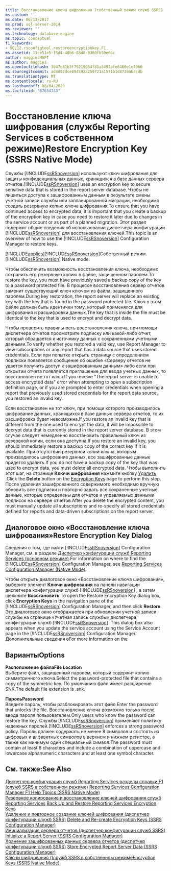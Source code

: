 ```yaml
---
title: Восстановление ключа шифрования (собственный режим служб SSRS) | Документация Майкрософт
ms.custom: ''
ms.date: 06/13/2017
ms.prod: sql-server-2014
ms.reviewer: ''
ms.technology: database-engine
ms.topic: conceptual
f1_keywords:
- SQL12.rsconfigtool.restoreencryptionkey.F1
ms.assetid: 11ce51e5-f5d4-40b6-88d8-9360fb50e66c
author: maggiesMSFT
ms.author: maggies
ms.openlocfilehash: 3047e81b3f79219064f81a3492afe6460e1e4966
ms.sourcegitcommit: ad4d92dce894592a259721a1571b1d8736abacdb
ms.translationtype: MT
ms.contentlocale: ru-RU
ms.lasthandoff: 08/04/2020
ms.locfileid: "87654743"
---
```

# <a name="restore-encryption-key-ssrs-native-mode"></a><span data-ttu-id="cc726-102">Восстановление ключа шифрования (службы Reporting Services в собственном режиме)</span><span class="sxs-lookup"><span data-stu-id="cc726-102">Restore Encryption Key (SSRS Native Mode)</span></span>
  <span data-ttu-id="cc726-103">Службы [!INCLUDE[ssRSnoversion](../../includes/ssrsnoversion-md.md)] используют ключ шифрования для защиты конфиденциальных данных, хранящихся в базе данных сервера отчетов.</span><span class="sxs-lookup"><span data-stu-id="cc726-103">[!INCLUDE[ssRSnoversion](../../includes/ssrsnoversion-md.md)] uses an encryption key to secure sensitive data that is stored in the report server database.</span></span> <span data-ttu-id="cc726-104">Чтобы не лишиться доступа к зашифрованным данным в результате смены учетной записи службы или запланированной миграции, необходимо создать резервную копию ключа шифрования.</span><span class="sxs-lookup"><span data-stu-id="cc726-104">To ensure that you have continued access to encrypted data, it is important that you create a backup of the encryption key in case you need to restore it later due to changes in the service account or as part of a planned migration.</span></span> <span data-ttu-id="cc726-105">Этот раздел содержит общие сведения об использовании диспетчера конфигурации [!INCLUDE[ssRSnoversion](../../includes/ssrsnoversion-md.md)] для восстановления ключей.</span><span class="sxs-lookup"><span data-stu-id="cc726-105">This topic is an overview of how to use the [!INCLUDE[ssRSnoversion](../../includes/ssrsnoversion-md.md)] Configuration Manager to restore keys.</span></span>  
  
 [!INCLUDE[applies](../../includes/applies-md.md)]<span data-ttu-id="cc726-106">[!INCLUDE[ssRSnoversion](../../includes/ssrsnoversion-md.md)]Собственный режим.</span><span class="sxs-lookup"><span data-stu-id="cc726-106">[!INCLUDE[ssRSnoversion](../../includes/ssrsnoversion-md.md)] Native mode.</span></span>  
  
 <span data-ttu-id="cc726-107">Чтобы обеспечить возможность восстановления ключа, необходимо сохранить его резервную копию в файле, защищенном паролем.</span><span class="sxs-lookup"><span data-stu-id="cc726-107">To restore the key, you must have previously saved a backup copy of the key to a password protected file.</span></span> <span data-ttu-id="cc726-108">В процессе восстановления сервер отчетов заменит существующий ключ ключом из файла, защищенного паролем.</span><span class="sxs-lookup"><span data-stu-id="cc726-108">During key restoration, the report server will replace an existing key with the key that is found in the password protected file.</span></span> <span data-ttu-id="cc726-109">Ключ в этом файле должен быть идентичен тому, который применялся для шифрования и расшифровки данных.</span><span class="sxs-lookup"><span data-stu-id="cc726-109">The key that is inside the file must be identical to the key that is used to encrypt and decrypt data.</span></span>  
  
 <span data-ttu-id="cc726-110">Чтобы проверить правильность восстановления ключа, при помощи диспетчера отчетов просмотрите подписку или какой-либо отчет, который обращается к источнику данных с сохраненными учетными данными.</span><span class="sxs-lookup"><span data-stu-id="cc726-110">To verify whether you restored a valid key, use Report Manager to view subscriptions or any report that has a data source that uses stored credentials.</span></span> <span data-ttu-id="cc726-111">Если при попытке открыть страницу с определением подписки появляется сообщение об ошибке «Серверу отчетов не удается получить доступ к зашифрованным данным» либо если при открытии отчета появляется приглашение для ввода учетных данных, то восстановлен не тот ключ.</span><span class="sxs-lookup"><span data-stu-id="cc726-111">If you receive "The report server is unable to access encrypted data" error when attempting to open a subscription definition page, or if you are prompted to enter credentials when opening a report that previously used stored credentials for the report data source, you restored an invalid key.</span></span>  
  
 <span data-ttu-id="cc726-112">Если восстановлен не тот ключ, при помощи которого производилось шифрование данных, хранящихся в базе данных сервера отчетов, то их расшифровка будет невозможна.</span><span class="sxs-lookup"><span data-stu-id="cc726-112">If you restore an invalid key that is different from the one used to encrypt the data, it will be impossible to decrypt data that is currently stored in the report server database.</span></span> <span data-ttu-id="cc726-113">В этом случае следует немедленно восстановить правильный ключ из резервной копии, если она доступна.</span><span class="sxs-lookup"><span data-stu-id="cc726-113">If you restore an invalid key, you should immediately restore a backup copy of the correct key if it is available.</span></span> <span data-ttu-id="cc726-114">При отсутствии резервной копии ключа, которым производилось шифрование данных, все зашифрованные данные придется удалить.</span><span class="sxs-lookup"><span data-stu-id="cc726-114">If you do not have a backup copy of the key that was used to encrypt data, you must delete all encrypted data.</span></span> <span data-ttu-id="cc726-115">Чтобы выполнить этот шаг, на странице **Ключи шифрования** нажмите кнопку [Удалить](../../../2014/sql-server/install/encryption-keys-ssrs-native-mode.md) .</span><span class="sxs-lookup"><span data-stu-id="cc726-115">Click the **Delete** button on the [Encryption Keys](../../../2014/sql-server/install/encryption-keys-ssrs-native-mode.md) page to perform this step.</span></span> <span data-ttu-id="cc726-116">После удаления зашифрованного содержимого необходимо вручную обновить все подписки и повторно задать все сохраненные учетные данные, которые определены для отчетов и управляемых данными подписок на сервере отчетов.</span><span class="sxs-lookup"><span data-stu-id="cc726-116">After you delete the encrypted content, you must manually update all subscriptions and re-specify all stored credentials defined for reports and data-driven subscriptions on the report server.</span></span>  
  
## <a name="restore-encryption-key-dialog"></a><span data-ttu-id="cc726-117">Диалоговое окно «Восстановление ключа шифрования»</span><span class="sxs-lookup"><span data-stu-id="cc726-117">Restore Encryption Key Dialog</span></span>  
 <span data-ttu-id="cc726-118">Сведения о том, где найти [!INCLUDE[ssRSnoversion](../../includes/ssrsnoversion-md.md)] Configuration Manager, см. в разделе [Диспетчер конфигурации служб Reporting Services &#40;основном режиме&#41;](../../../2014/sql-server/install/reporting-services-configuration-manager-native-mode.md).</span><span class="sxs-lookup"><span data-stu-id="cc726-118">For information on where to find the [!INCLUDE[ssRSnoversion](../../includes/ssrsnoversion-md.md)] Configuration Manager, see [Reporting Services Configuration Manager &#40;Native Mode&#41;](../../../2014/sql-server/install/reporting-services-configuration-manager-native-mode.md).</span></span>  
  
 <span data-ttu-id="cc726-119">Чтобы открыть диалоговое окно «Восстановление ключа шифрования», выберите элемент **Ключи шифрования** на панели навигации диспетчера конфигурации служб [!INCLUDE[ssRSnoversion](../../includes/ssrsnoversion-md.md)] , а затем щелкните **Восстановить**.</span><span class="sxs-lookup"><span data-stu-id="cc726-119">To open the Restore Encryption Key dialog box, click **Encryption Keys** in the navigation pane of the [!INCLUDE[ssRSnoversion](../../includes/ssrsnoversion-md.md)] Configuration Manager, and then click **Restore**.</span></span> <span data-ttu-id="cc726-120">Это диалоговое окно отображается при обновлении учетной записи службы на странице «Учетная запись службы» диспетчера конфигурации служб [!INCLUDE[ssRSnoversion](../../includes/ssrsnoversion-md.md)] .</span><span class="sxs-lookup"><span data-stu-id="cc726-120">This dialog box also appears when you update the service account using the Service Account page in the [!INCLUDE[ssRSnoversion](../../includes/ssrsnoversion-md.md)] Configuration Manager.</span></span> <span data-ttu-id="cc726-121">Дополнительные сведения о</span><span class="sxs-lookup"><span data-stu-id="cc726-121">For more information on the</span></span>  
  
## <a name="options"></a><span data-ttu-id="cc726-122">Варианты</span><span class="sxs-lookup"><span data-stu-id="cc726-122">Options</span></span>  
 <span data-ttu-id="cc726-123">**Расположение файла**</span><span class="sxs-lookup"><span data-stu-id="cc726-123">**File Location**</span></span>  
 <span data-ttu-id="cc726-124">Выберите файл, защищенный паролем, который содержит копию симметричного ключа.</span><span class="sxs-lookup"><span data-stu-id="cc726-124">Select the password-protected file that contains a copy of the symmetric key.</span></span> <span data-ttu-id="cc726-125">По умолчанию файл имеет расширение SNK.</span><span class="sxs-lookup"><span data-stu-id="cc726-125">The default file extension is .snk.</span></span>  
  
 <span data-ttu-id="cc726-126">**Пароль**</span><span class="sxs-lookup"><span data-stu-id="cc726-126">**Password**</span></span>  
 <span data-ttu-id="cc726-127">Введите пароль, чтобы разблокировать этот файл.</span><span class="sxs-lookup"><span data-stu-id="cc726-127">Enter the password that unlocks the file.</span></span> <span data-ttu-id="cc726-128">Восстановление ключа возможно только после ввода пароля пользователем.</span><span class="sxs-lookup"><span data-stu-id="cc726-128">Only users who know the password can restore the key.</span></span> <span data-ttu-id="cc726-129">Службы [!INCLUDE[ssRSnoversion](../../includes/ssrsnoversion-md.md)] применяют политику надежных паролей.</span><span class="sxs-lookup"><span data-stu-id="cc726-129">[!INCLUDE[ssRSnoversion](../../includes/ssrsnoversion-md.md)] enforces a strong password policy.</span></span> <span data-ttu-id="cc726-130">Пароль должен содержать не менее 8 символов и состоять из цифровых и алфавитных символов в верхнем и нижнем регистре, а также как минимум один специальный символ.</span><span class="sxs-lookup"><span data-stu-id="cc726-130">The password must contain at least 8 characters and include a combination of uppercase and lowercase alphanumeric characters and at least one symbol character.</span></span>  
  
## <a name="see-also"></a><span data-ttu-id="cc726-131">См. также:</span><span class="sxs-lookup"><span data-stu-id="cc726-131">See Also</span></span>  
 <span data-ttu-id="cc726-132">[Диспетчер конфигурации служб Reporting Services разделы справки F1 &#40;служб SSRS в собственном режиме&#41;](../../../2014/sql-server/install/reporting-services-configuration-manager-f1-help-topics-ssrs-native-mode.md) </span><span class="sxs-lookup"><span data-stu-id="cc726-132">[Reporting Services Configuration Manager F1 Help Topics &#40;SSRS Native Mode&#41;](../../../2014/sql-server/install/reporting-services-configuration-manager-f1-help-topics-ssrs-native-mode.md) </span></span>  
 <span data-ttu-id="cc726-133">[Резервное копирование и восстановление ключей шифрования служб Reporting Services](../../reporting-services/install-windows/ssrs-encryption-keys-back-up-and-restore-encryption-keys.md) </span><span class="sxs-lookup"><span data-stu-id="cc726-133">[Back Up and Restore Reporting Services Encryption Keys](../../reporting-services/install-windows/ssrs-encryption-keys-back-up-and-restore-encryption-keys.md) </span></span>  
 <span data-ttu-id="cc726-134">[Удаление и повторное создание ключей шифрования (диспетчер конфигурации служб SSRS)](../../reporting-services/install-windows/ssrs-encryption-keys-delete-and-re-create-encryption-keys.md) </span><span class="sxs-lookup"><span data-stu-id="cc726-134">[Delete and Re-create Encryption Keys  &#40;SSRS Configuration Manager&#41;](../../reporting-services/install-windows/ssrs-encryption-keys-delete-and-re-create-encryption-keys.md) </span></span>  
 <span data-ttu-id="cc726-135">[Инициализация сервера отчетов &#40;диспетчер конфигурации служб SSRS&#41;](../../reporting-services/install-windows/ssrs-encryption-keys-initialize-a-report-server.md) </span><span class="sxs-lookup"><span data-stu-id="cc726-135">[Initialize a Report Server &#40;SSRS Configuration Manager&#41;](../../reporting-services/install-windows/ssrs-encryption-keys-initialize-a-report-server.md) </span></span>  
 <span data-ttu-id="cc726-136">[Хранение зашифрованных данных сервера отчетов &#40;диспетчер конфигурации служб SSRS&#41;](../../reporting-services/install-windows/ssrs-encryption-keys-store-encrypted-report-server-data.md) </span><span class="sxs-lookup"><span data-stu-id="cc726-136">[Store Encrypted Report Server Data &#40;SSRS Configuration Manager&#41;](../../reporting-services/install-windows/ssrs-encryption-keys-store-encrypted-report-server-data.md) </span></span>  
 [<span data-ttu-id="cc726-137">Ключи шифрования &#40;&#41;служб SSRS в собственном режиме</span><span class="sxs-lookup"><span data-stu-id="cc726-137">Encryption Keys &#40;SSRS Native Mode&#41;</span></span>](../../../2014/sql-server/install/encryption-keys-ssrs-native-mode.md)  
  
  
